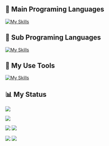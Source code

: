 ## 🥇 Main Programing Languages 

[![My Skills](https://skillicons.dev/icons?i=ruby,rails,mysql,html,scss,js,vuejs&perline=6)](https://skillicons.dev)

## 🥈 Sub Programing Languages 

[![My Skills](https://skillicons.dev/icons?i=ts,react,nextjs,flutter,py,flask,c,go&perline=6)](https://skillicons.dev)

## 🔧 My Use Tools

[![My Skills](https://skillicons.dev/icons?i=npm,vite,vercel,docker&perline=6)](https://skillicons.dev)


## 📊 My Status

![](https://github-readme-stats.vercel.app/api/top-langs/?username=ruribou&layout=compact&show_icons=true&theme=github_dark)
  
![](http://github-profile-summary-cards.vercel.app/api/cards/profile-details?username=ruribou&theme=github_dark)

![](http://github-profile-summary-cards.vercel.app/api/cards/repos-per-language?username=ruribou&theme=github_dark) ![](http://github-profile-summary-cards.vercel.app/api/cards/most-commit-language?username=ruribou&theme=github_dark)

![](http://github-profile-summary-cards.vercel.app/api/cards/stats?username=ruribou&theme=github_dark) ![](http://github-profile-summary-cards.vercel.app/api/cards/productive-time?username=ruribou&theme=github_dark&utcOffset=9)
